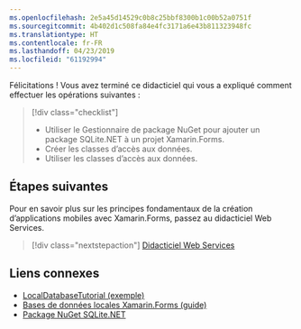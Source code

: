 ```yaml
---
ms.openlocfilehash: 2e5a45d14529c0b8c25bbf8300b1c00b52a0751f
ms.sourcegitcommit: 4b402d1c508fa84e4fc3171a6e43b811323948fc
ms.translationtype: HT
ms.contentlocale: fr-FR
ms.lasthandoff: 04/23/2019
ms.locfileid: "61192994"
---
```

Félicitations ! Vous avez terminé ce didacticiel qui vous a expliqué comment effectuer les opérations suivantes :

> [!div class="checklist"]
> - Utiliser le Gestionnaire de package NuGet pour ajouter un package SQLite.NET à un projet Xamarin.Forms.
> - Créer les classes d’accès aux données.
> - Utiliser les classes d’accès aux données.

## <a name="next-steps"></a>Étapes suivantes

Pour en savoir plus sur les principes fondamentaux de la création d’applications mobiles avec Xamarin.Forms, passez au didacticiel Web Services.

> [!div class="nextstepaction"]
> [Didacticiel Web Services](~/get-started/tutorials/web-service/index.yml)

## <a name="related-links"></a>Liens connexes

- [LocalDatabaseTutorial (exemple)](https://developer.xamarin.com/samples/xamarin-forms/GetStarted/Tutorials/LocalDatabaseTutorial)
- [Bases de données locales Xamarin.Forms (guide)](~/xamarin-forms/app-fundamentals/databases.md)
- [Package NuGet SQLite.NET](https://www.nuget.org/packages/sqlite-net-pcl/)
